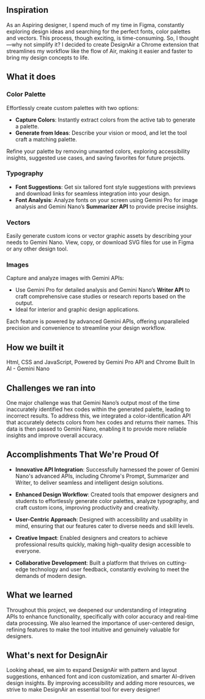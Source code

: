 ## Inspiration

As an Aspiring designer, I spend much of my time in Figma, constantly exploring design ideas and searching for the perfect fonts, color palettes and vectors. This process, though exciting, is time-consuming. So, I thought—why not simplify it? I decided to create DesignAir a Chrome extension that streamlines my workflow like the flow of Air, making it easier and faster to bring my design concepts to life.

## What it does  

### Color Palette  
Effortlessly create custom palettes with two options:  
- **Capture Colors**: Instantly extract colors from the active tab to generate a palette.  
- **Generate from Ideas**: Describe your vision or mood, and let the tool craft a matching palette.  

Refine your palette by removing unwanted colors, exploring accessibility insights, suggested use cases, and saving favorites for future projects.  

### Typography  
- **Font Suggestions**: Get six tailored font style suggestions with previews and download links for seamless integration into your design.  
- **Font Analysis**: Analyze fonts on your screen using Gemini Pro for image analysis and Gemini Nano’s **Summarizer API** to provide precise insights.  

### Vectors  
Easily generate custom icons or vector graphic assets by describing your needs to Gemini Nano. View, copy, or download SVG files for use in Figma or any other design tool.  

### Images  
Capture and analyze images with Gemini APIs:  
- Use Gemini Pro for detailed analysis and Gemini Nano’s **Writer API** to craft comprehensive case studies or research reports based on the output.  
- Ideal for interior and graphic design applications.  

Each feature is powered by advanced Gemini APIs, offering unparalleled precision and convenience to streamline your design workflow.

## How we built it

Html, CSS and JavaScript, Powered by Gemini Pro API and Chrome Built In AI - Gemini Nano

## Challenges we ran into

One major challenge was that Gemini Nano’s output most of the time inaccurately identified hex codes within the generated palette, leading to incorrect results. To address this, we integrated a color-identification API that accurately detects colors from hex codes and returns their names. This data is then passed to Gemini Nano, enabling it to provide more reliable insights and improve overall accuracy.

## Accomplishments That We're Proud Of  

- **Innovative API Integration**: Successfully harnessed the power of Gemini Nano's advanced APIs, including Chrome's Prompt, Summarizer and Writer, to deliver seamless and intelligent design solutions.  

- **Enhanced Design Workflow**: Created tools that empower designers and students to effortlessly generate color palettes, analyze typography, and craft custom icons, improving productivity and creativity.  

- **User-Centric Approach**: Designed with accessibility and usability in mind, ensuring that our features cater to diverse needs and skill levels.  

- **Creative Impact**: Enabled designers and creators to achieve professional results quickly, making high-quality design accessible to everyone.  

- **Collaborative Development**: Built a platform that thrives on cutting-edge technology and user feedback, constantly evolving to meet the demands of modern design.  

## What we learned

Throughout this project, we deepened our understanding of integrating APIs to enhance functionality, specifically with color accuracy and real-time data processing. We also learned the importance of user-centered design, refining features to make the tool intuitive and genuinely valuable for designers.

## What's next for DesignAir

Looking ahead, we aim to expand DesignAir with pattern and layout suggestions, enhanced font and icon customization, and smarter AI-driven design insights. By improving accessibility and adding more resources, we strive to make DesignAir an essential tool for every designer!
